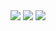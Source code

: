 <img name=getElementById src=test/>

<IMG NAME="getElementById" SRC="http://example.com/test.png">

<IMG NAME="test" ID="test2" SRC="http://example.com/test.png">
